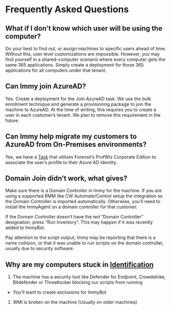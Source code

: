 # Frequently Asked Questions
## What if I don’t know which user will be using the computer?
Do your best to find out, or assign machines to specific users ahead of time. Without this, user level customizations are impossible. However, you may find yourself in a shared-computer scenario where every computer gets the same 365 applications. Simply create a deployment for those 365 applications for all computers under that tenant.

## Can Immy join AzureAD?
Yes. Create a deployment for the Join AzureAD task. We use the bulk enrollment technique and generate a provisioning package to join the machine to AzureAD. At the time of writing, this requires you to create a user in each customer’s tenant. We plan to remove this requirement in the future.

## Can Immy help migrate my customers to AzureAD from On-Premises environments?
Yes, we have a [Task](#task) that utilizes Forensit’s ProfWiz Corporate Edition to associate the user’s profile to their Azure AD identity.

## Domain Join didn’t work, what gives?
Make sure there is a Domain Controller in Immy for the machine. If you are using a supported RMM like CW Automate/Control setup the integration so the Domain Controller is imported automatically. Otherwise, you’ll need to install the ImmyAgent on a domain controller for that customer.

If the Domain Controller doesn’t have the red “Domain Controller” designation, press “Run Inventory”. This may happen if it was recently added to ImmyBot.

Pay attention to the script output, Immy may be reporting that there is a name collision, or that it was unable to run scripts on the domain controller, usually due to security software.

## Why are my computers stuck in [Identification](#identification)
1. The machine has a security tool like Defender for Endpoint, Crowdstrike, Bitdefender or Threatlocker blocking our scripts from running
  - You'll want to create exclusions for ImmyBot
1. WMI is broken on the machine (Usually on older machines)

